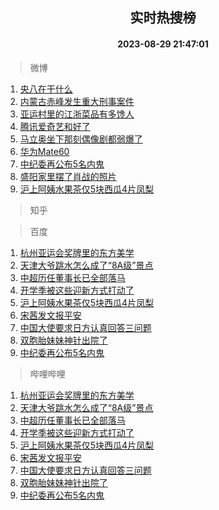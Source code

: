 <div align="center"><h2>实时热搜榜</h2><h4>2023-08-29 21:47:01</h4></div>

> 微博  

1. [央八在干什么](https://s.weibo.com/weibo?q=%23%E5%A4%AE%E5%85%AB%E5%9C%A8%E5%B9%B2%E4%BB%80%E4%B9%88%23&t=31&band_rank=1&Refer=top)<br />
2. [内蒙古赤峰发生重大刑事案件](https://s.weibo.com/weibo?q=%23%E5%86%85%E8%92%99%E5%8F%A4%E8%B5%A4%E5%B3%B0%E5%8F%91%E7%94%9F%E9%87%8D%E5%A4%A7%E5%88%91%E4%BA%8B%E6%A1%88%E4%BB%B6%23&t=31&band_rank=2&Refer=top)<br />
3. [亚运村里的江浙菜品有多馋人](https://s.weibo.com/weibo?q=%23%E4%BA%9A%E8%BF%90%E6%9D%91%E9%87%8C%E7%9A%84%E6%B1%9F%E6%B5%99%E8%8F%9C%E5%93%81%E6%9C%89%E5%A4%9A%E9%A6%8B%E4%BA%BA%23&t=31&band_rank=3&Refer=top)<br />
4. [腾讯爱奇艺和好了](https://s.weibo.com/weibo?q=%23%E8%85%BE%E8%AE%AF%E7%88%B1%E5%A5%87%E8%89%BA%E5%92%8C%E5%A5%BD%E4%BA%86%23&t=31&band_rank=4&Refer=top)<br />
5. [马立奥坐下那刻偶像剧都弱爆了](https://s.weibo.com/weibo?q=%E9%A9%AC%E7%AB%8B%E5%A5%A5%E5%9D%90%E4%B8%8B%E9%82%A3%E5%88%BB%E5%81%B6%E5%83%8F%E5%89%A7%E9%83%BD%E5%BC%B1%E7%88%86%E4%BA%86&t=31&band_rank=5&Refer=top)<br />
6. [华为Mate60](https://s.weibo.com/weibo?q=%E5%8D%8E%E4%B8%BAMate60&t=31&band_rank=6&Refer=top)<br />
7. [中纪委再公布5名内鬼](https://s.weibo.com/weibo?q=%23%E4%B8%AD%E7%BA%AA%E5%A7%94%E5%86%8D%E5%85%AC%E5%B8%835%E5%90%8D%E5%86%85%E9%AC%BC%23&t=31&band_rank=7&Refer=top)<br />
8. [盛阳家里摆了肖战的照片](https://s.weibo.com/weibo?q=%23%E7%9B%9B%E9%98%B3%E5%AE%B6%E9%87%8C%E6%91%86%E4%BA%86%E8%82%96%E6%88%98%E7%9A%84%E7%85%A7%E7%89%87%23&t=31&band_rank=8&Refer=top)<br />
9. [沪上阿姨水果茶仅5块西瓜4片凤梨](https://s.weibo.com/weibo?q=%23%E6%B2%AA%E4%B8%8A%E9%98%BF%E5%A7%A8%E6%B0%B4%E6%9E%9C%E8%8C%B6%E4%BB%855%E5%9D%97%E8%A5%BF%E7%93%9C4%E7%89%87%E5%87%A4%E6%A2%A8%23&t=31&band_rank=9&Refer=top)<br />

> 知乎  


> 百度  

1. [杭州亚运会奖牌里的东方美学](https://www.baidu.com/s?wd=%E6%9D%AD%E5%B7%9E%E4%BA%9A%E8%BF%90%E4%BC%9A%E5%A5%96%E7%89%8C%E9%87%8C%E7%9A%84%E4%B8%9C%E6%96%B9%E7%BE%8E%E5%AD%A6&sa=fyb_news&rsv_dl=fyb_news)<br />
2. [天津大爷跳水怎么成了“8A级”景点](https://www.baidu.com/s?wd=%E5%A4%A9%E6%B4%A5%E5%A4%A7%E7%88%B7%E8%B7%B3%E6%B0%B4%E6%80%8E%E4%B9%88%E6%88%90%E4%BA%86%E2%80%9C8A%E7%BA%A7%E2%80%9D%E6%99%AF%E7%82%B9&sa=fyb_news&rsv_dl=fyb_news)<br />
3. [中超历任董事长已全部落马](https://www.baidu.com/s?wd=%E4%B8%AD%E8%B6%85%E5%8E%86%E4%BB%BB%E8%91%A3%E4%BA%8B%E9%95%BF%E5%B7%B2%E5%85%A8%E9%83%A8%E8%90%BD%E9%A9%AC&sa=fyb_news&rsv_dl=fyb_news)<br />
4. [开学季被这些迎新方式打动了](https://www.baidu.com/s?wd=%E5%BC%80%E5%AD%A6%E5%AD%A3%E8%A2%AB%E8%BF%99%E4%BA%9B%E8%BF%8E%E6%96%B0%E6%96%B9%E5%BC%8F%E6%89%93%E5%8A%A8%E4%BA%86&sa=fyb_news&rsv_dl=fyb_news)<br />
5. [沪上阿姨水果茶仅5块西瓜4片凤梨](https://www.baidu.com/s?wd=%E6%B2%AA%E4%B8%8A%E9%98%BF%E5%A7%A8%E6%B0%B4%E6%9E%9C%E8%8C%B6%E4%BB%855%E5%9D%97%E8%A5%BF%E7%93%9C4%E7%89%87%E5%87%A4%E6%A2%A8&sa=fyb_news&rsv_dl=fyb_news)<br />
6. [宋茜发文报平安](https://www.baidu.com/s?wd=%E5%AE%8B%E8%8C%9C%E5%8F%91%E6%96%87%E6%8A%A5%E5%B9%B3%E5%AE%89&sa=fyb_news&rsv_dl=fyb_news)<br />
7. [中国大使要求日方认真回答三问题](https://www.baidu.com/s?wd=%E4%B8%AD%E5%9B%BD%E5%A4%A7%E4%BD%BF%E8%A6%81%E6%B1%82%E6%97%A5%E6%96%B9%E8%AE%A4%E7%9C%9F%E5%9B%9E%E7%AD%94%E4%B8%89%E9%97%AE%E9%A2%98&sa=fyb_news&rsv_dl=fyb_news)<br />
8. [双胞胎妹妹神针出院了](https://www.baidu.com/s?wd=%E5%8F%8C%E8%83%9E%E8%83%8E%E5%A6%B9%E5%A6%B9%E7%A5%9E%E9%92%88%E5%87%BA%E9%99%A2%E4%BA%86&sa=fyb_news&rsv_dl=fyb_news)<br />
9. [中纪委再公布5名内鬼](https://www.baidu.com/s?wd=%E4%B8%AD%E7%BA%AA%E5%A7%94%E5%86%8D%E5%85%AC%E5%B8%835%E5%90%8D%E5%86%85%E9%AC%BC&sa=fyb_news&rsv_dl=fyb_news)<br />

> 哔哩哔哩  

1. [杭州亚运会奖牌里的东方美学](https://www.baidu.com/s?wd=%E6%9D%AD%E5%B7%9E%E4%BA%9A%E8%BF%90%E4%BC%9A%E5%A5%96%E7%89%8C%E9%87%8C%E7%9A%84%E4%B8%9C%E6%96%B9%E7%BE%8E%E5%AD%A6&sa=fyb_news&rsv_dl=fyb_news)<br />
2. [天津大爷跳水怎么成了“8A级”景点](https://www.baidu.com/s?wd=%E5%A4%A9%E6%B4%A5%E5%A4%A7%E7%88%B7%E8%B7%B3%E6%B0%B4%E6%80%8E%E4%B9%88%E6%88%90%E4%BA%86%E2%80%9C8A%E7%BA%A7%E2%80%9D%E6%99%AF%E7%82%B9&sa=fyb_news&rsv_dl=fyb_news)<br />
3. [中超历任董事长已全部落马](https://www.baidu.com/s?wd=%E4%B8%AD%E8%B6%85%E5%8E%86%E4%BB%BB%E8%91%A3%E4%BA%8B%E9%95%BF%E5%B7%B2%E5%85%A8%E9%83%A8%E8%90%BD%E9%A9%AC&sa=fyb_news&rsv_dl=fyb_news)<br />
4. [开学季被这些迎新方式打动了](https://www.baidu.com/s?wd=%E5%BC%80%E5%AD%A6%E5%AD%A3%E8%A2%AB%E8%BF%99%E4%BA%9B%E8%BF%8E%E6%96%B0%E6%96%B9%E5%BC%8F%E6%89%93%E5%8A%A8%E4%BA%86&sa=fyb_news&rsv_dl=fyb_news)<br />
5. [沪上阿姨水果茶仅5块西瓜4片凤梨](https://www.baidu.com/s?wd=%E6%B2%AA%E4%B8%8A%E9%98%BF%E5%A7%A8%E6%B0%B4%E6%9E%9C%E8%8C%B6%E4%BB%855%E5%9D%97%E8%A5%BF%E7%93%9C4%E7%89%87%E5%87%A4%E6%A2%A8&sa=fyb_news&rsv_dl=fyb_news)<br />
6. [宋茜发文报平安](https://www.baidu.com/s?wd=%E5%AE%8B%E8%8C%9C%E5%8F%91%E6%96%87%E6%8A%A5%E5%B9%B3%E5%AE%89&sa=fyb_news&rsv_dl=fyb_news)<br />
7. [中国大使要求日方认真回答三问题](https://www.baidu.com/s?wd=%E4%B8%AD%E5%9B%BD%E5%A4%A7%E4%BD%BF%E8%A6%81%E6%B1%82%E6%97%A5%E6%96%B9%E8%AE%A4%E7%9C%9F%E5%9B%9E%E7%AD%94%E4%B8%89%E9%97%AE%E9%A2%98&sa=fyb_news&rsv_dl=fyb_news)<br />
8. [双胞胎妹妹神针出院了](https://www.baidu.com/s?wd=%E5%8F%8C%E8%83%9E%E8%83%8E%E5%A6%B9%E5%A6%B9%E7%A5%9E%E9%92%88%E5%87%BA%E9%99%A2%E4%BA%86&sa=fyb_news&rsv_dl=fyb_news)<br />
9. [中纪委再公布5名内鬼](https://www.baidu.com/s?wd=%E4%B8%AD%E7%BA%AA%E5%A7%94%E5%86%8D%E5%85%AC%E5%B8%835%E5%90%8D%E5%86%85%E9%AC%BC&sa=fyb_news&rsv_dl=fyb_news)<br />

